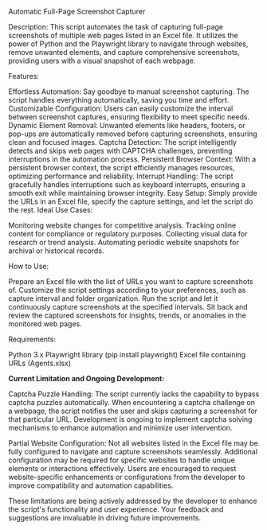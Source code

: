 Automatic Full-Page Screenshot Capturer

Description:
This script automates the task of capturing full-page screenshots of multiple web pages listed in an Excel file. It utilizes the power of Python and the Playwright library to navigate through websites, remove unwanted elements, and capture comprehensive screenshots, providing users with a visual snapshot of each webpage.

Features:

Effortless Automation: Say goodbye to manual screenshot capturing. The script handles everything automatically, saving you time and effort.
Customizable Configuration: Users can easily customize the interval between screenshot captures, ensuring flexibility to meet specific needs.
Dynamic Element Removal: Unwanted elements like headers, footers, or pop-ups are automatically removed before capturing screenshots, ensuring clean and focused images.
Captcha Detection: The script intelligently detects and skips web pages with CAPTCHA challenges, preventing interruptions in the automation process.
Persistent Browser Context: With a persistent browser context, the script efficiently manages resources, optimizing performance and reliability.
Interrupt Handling: The script gracefully handles interruptions such as keyboard interrupts, ensuring a smooth exit while maintaining browser integrity.
Easy Setup: Simply provide the URLs in an Excel file, specify the capture settings, and let the script do the rest.
Ideal Use Cases:

Monitoring website changes for competitive analysis.
Tracking online content for compliance or regulatory purposes.
Collecting visual data for research or trend analysis.
Automating periodic website snapshots for archival or historical records.

How to Use:

  Prepare an Excel file with the list of URLs you want to capture screenshots of.
  Customize the script settings according to your preferences, such as capture interval and folder organization.
  Run the script and let it continuously capture screenshots at the specified intervals.
  Sit back and review the captured screenshots for insights, trends, or anomalies in the monitored web pages.

Requirements:

  Python 3.x
  Playwright library (pip install playwright)
  Excel file containing URLs (Agents.xlsx)

**Current Limitation and Ongoing Development:**

Captcha Puzzle Handling: The script currently lacks the capability to bypass captcha puzzles automatically. When encountering a captcha challenge on a webpage, the script notifies the user and skips capturing a screenshot for that particular URL. Development is ongoing to implement captcha solving mechanisms to enhance automation and minimize user intervention.

Partial Website Configuration: Not all websites listed in the Excel file may be fully configured to navigate and capture screenshots seamlessly. Additional configuration may be required for specific websites to handle unique elements or interactions effectively. Users are encouraged to request website-specific enhancements or configurations from the developer to improve compatibility and automation capabilities.

These limitations are being actively addressed by the developer to enhance the script's functionality and user experience. Your feedback and suggestions are invaluable in driving future improvements.
